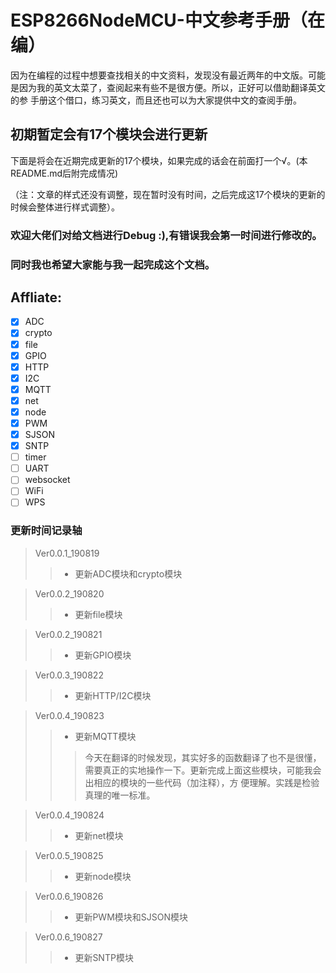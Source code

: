 # ESP8266NodeMCU-中文参考手册（在编）

因为在编程的过程中想要查找相关的中文资料，发现没有最近两年的中文版。可能是因为我的英文太菜了，查阅起来有些不是很方便。所以，正好可以借助翻译英文的参
手册这个借口，练习英文，而且还也可以为大家提供中文的查阅手册。

## 初期暂定会有17个模块会进行更新

下面是将会在近期完成更新的17个模块，如果完成的话会在前面打一个√。(本README.md后附完成情况)

（注：文章的样式还没有调整，现在暂时没有时间，之后完成这17个模块的更新的时候会整体进行样式调整）。

### 欢迎大佬们对给文档进行Debug :),有错误我会第一时间进行修改的。
### 同时我也希望大家能与我一起完成这个文档。

## Affliate:
 - [x] ADC          
 - [x] crypto           
 - [x] file 
 - [x] GPIO  
 - [x] HTTP 
 - [x] I2C   
 - [x] MQTT
 - [x] net 
 - [x] node   
 - [x] PWM  
 - [x] SJSON 
 - [x] SNTP 
 - [ ] timer 
 - [ ] UART
 - [ ] websocket 
 - [ ] WiFi  
 - [ ] WPS

### 更新时间记录轴
> Ver0.0.1_190819
>>* 更新ADC模块和crypto模块

> Ver0.0.2_190820
>>* 更新file模块

>Ver0.0.2_190821
>>* 更新GPIO模块

>Ver0.0.3_190822
>>* 更新HTTP/I2C模块

>Ver0.0.4_190823
>>* 更新MQTT模块
>>> 今天在翻译的时候发现，其实好多的函数翻译了也不是很懂，需要真正的实地操作一下。更新完成上面这些模块，可能我会出相应的模块的一些代码（加注释），方
>>> 便理解。实践是检验真理的唯一标准。

>Ver0.0.4_190824
>>* 更新net模块

>Ver0.0.5_190825
>>* 更新node模块

>Ver0.0.6_190826
>>* 更新PWM模块和SJSON模块

>Ver0.0.6_190827
>>* 更新SNTP模块
